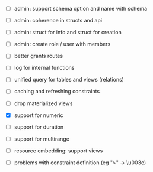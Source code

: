 
* [ ] admin: support schema option and name with schema
* [ ] admin: coherence in structs and api
* [ ] admin: struct for info and struct for creation
* [ ] admin: create role / user with members
* [ ] better grants routes
* [ ] log for internal functions
* [ ] unified query for tables and views (relations)
* [ ] caching and refreshing constraints
* [ ] drop materialized views
* [x] support for numeric
* [ ] support for duration
* [ ] support for multirange
* [ ] resource embedding: support views
* [ ] problems with constraint definition (eg ">" -> \u003e)





